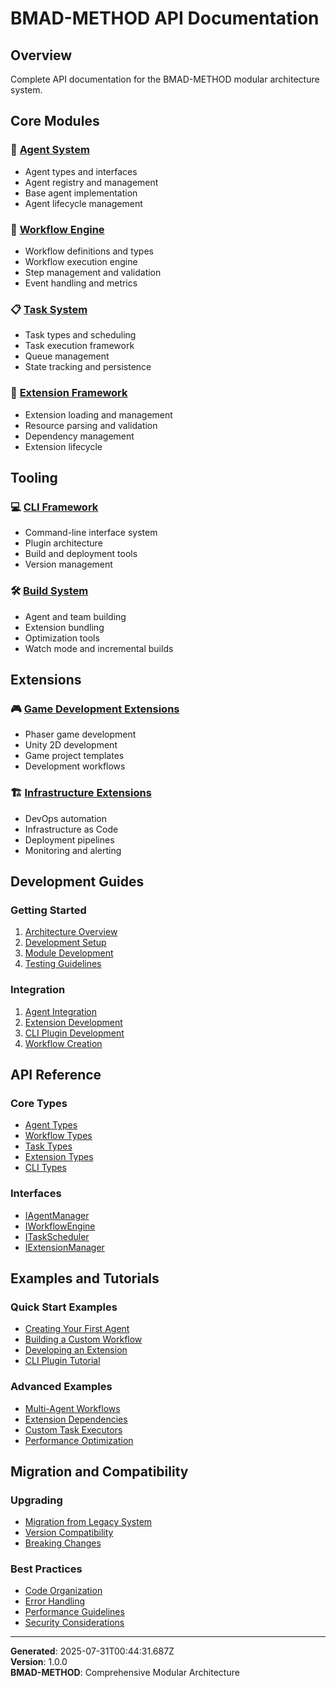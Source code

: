 # BMAD-METHOD API Documentation

## Overview

Complete API documentation for the BMAD-METHOD modular architecture system.

## Core Modules

### 🤖 [Agent System](./agent-system.md)

- Agent types and interfaces
- Agent registry and management
- Base agent implementation
- Agent lifecycle management

### 🔄 [Workflow Engine](./workflow-engine.md)

- Workflow definitions and types
- Workflow execution engine
- Step management and validation
- Event handling and metrics

### 📋 [Task System](./task-system.md)

- Task types and scheduling
- Task execution framework
- Queue management
- State tracking and persistence

### 🔌 [Extension Framework](./extension-framework.md)

- Extension loading and management
- Resource parsing and validation
- Dependency management
- Extension lifecycle

## Tooling

### 💻 [CLI Framework](./cli-framework.md)

- Command-line interface system
- Plugin architecture
- Build and deployment tools
- Version management

### 🛠️ [Build System](./build-system.md)

- Agent and team building
- Extension bundling
- Optimization tools
- Watch mode and incremental builds

## Extensions

### 🎮 [Game Development Extensions](./game-development-extensions.md)

- Phaser game development
- Unity 2D development
- Game project templates
- Development workflows

### 🏗️ [Infrastructure Extensions](./infrastructure-extensions.md)

- DevOps automation
- Infrastructure as Code
- Deployment pipelines
- Monitoring and alerting

## Development Guides

### Getting Started

1. [Architecture Overview](../architecture/README.md)
2. [Development Setup](./development-setup.md)
3. [Module Development](./module-development.md)
4. [Testing Guidelines](./testing-guidelines.md)

### Integration

1. [Agent Integration](./agent-integration.md)
2. [Extension Development](./extension-development.md)
3. [CLI Plugin Development](./cli-plugin-development.md)
4. [Workflow Creation](./workflow-creation.md)

## API Reference

### Core Types

- [Agent Types](./types/agent-types.md)
- [Workflow Types](./types/workflow-types.md)
- [Task Types](./types/task-types.md)
- [Extension Types](./types/extension-types.md)
- [CLI Types](./types/cli-types.md)

### Interfaces

- [IAgentManager](./interfaces/agent-manager.md)
- [IWorkflowEngine](./interfaces/workflow-engine.md)
- [ITaskScheduler](./interfaces/task-scheduler.md)
- [IExtensionManager](./interfaces/extension-manager.md)

## Examples and Tutorials

### Quick Start Examples

- [Creating Your First Agent](./examples/first-agent.md)
- [Building a Custom Workflow](./examples/custom-workflow.md)
- [Developing an Extension](./examples/custom-extension.md)
- [CLI Plugin Tutorial](./examples/cli-plugin.md)

### Advanced Examples

- [Multi-Agent Workflows](./examples/multi-agent-workflows.md)
- [Extension Dependencies](./examples/extension-dependencies.md)
- [Custom Task Executors](./examples/custom-executors.md)
- [Performance Optimization](./examples/performance.md)

## Migration and Compatibility

### Upgrading

- [Migration from Legacy System](./migration/legacy-migration.md)
- [Version Compatibility](./migration/version-compatibility.md)
- [Breaking Changes](./migration/breaking-changes.md)

### Best Practices

- [Code Organization](./best-practices/code-organization.md)
- [Error Handling](./best-practices/error-handling.md)
- [Performance Guidelines](./best-practices/performance.md)
- [Security Considerations](./best-practices/security.md)

---

**Generated**: 2025-07-31T00:44:31.687Z\
**Version**: 1.0.0\
**BMAD-METHOD**: Comprehensive Modular Architecture
